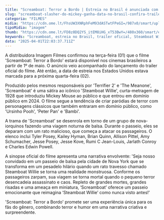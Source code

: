 ```yaml
---
title: "Screamboat: Terror a Bordo | Estreia no Brasil é anunciada com lançamento de trailer oficial"
slug: "screamboat-slasher-do-mickey-ganha-data-no-brasil-confira-trailer"
categoria: "FILMES"
midia: "https://cdn.ome.lt/FhsUW3XNRphFeM93dASTwtFPeGI=/987x0/smart/uploads/conteudo/fotos/Design_sem_nome_-_2025-04-01T182322.690.png"
tipoMidia: "imagem"
thumb: "https://cdn.ome.lt/FD8z8DQ2YS_itEM8iHG_xT53BwY=/480x360/smart/extras/conteudos/Design_sem_nome_-_2025-04-01T182322.690.png"
keywords: "Screamboat, estreia no Brasil, trailer oficial, Steamboat Willie, paródia de terror"
data: "2025-04-01T22:03:37.711Z"
---
```


A distribuidora Imagem Filmes confirmou na terça-feira (01) que o filme 'Screamboat: Terror a Bordo' estará disponível nos cinemas brasileiros a partir de 1º de maio. O anúncio veio acompanhado do lançamento do trailer oficial do filme. Até então, a data de estreia nos Estados Unidos estava marcada para a próxima quarta-feira (02).

Produzido pelos mesmos responsáveis por 'Terrifier 2' e 'The Meanone', 'Screamboat' é uma sátira ao icônico 'Steamboat Willie', curta-metragem de 1928 que introduziu Mickey Mouse ao público e que entrou em domínio público em 2024. O filme segue a tendência de criar paródias de terror com personagens clássicos que também entraram em domínio público, como 'Ursinho Pooh', 'Peter Pan' e 'Bambi'.

A trama de 'Screamboat' se desenrola em torno de um grupo de nova-iorquinos fazendo uma viagem noturna de balsa. Durante o passeio, eles se deparam com um rato malicioso, que começa a atacar os passageiros. O elenco inclui Tyler Posey, Kailey Hyman, Brian Quinn, Allison Pittel, Amy Schumacher, Jesse Posey, Jesse Kove, Rumi C Jean-Louis, Jarlath Conroy e Charles Edwin Powell.

A sinopse oficial do filme apresenta uma narrativa envolvente: 'Seja nosso convidado em um passeio de balsa pela cidade de Nova York que se transforma em um pesadelo hilário quando um rato travesso chamado Steamboat Willie se torna uma realidade monstruosa. Conforme os passageiros zarpam, sua viagem se torna mortal quando o pequeno terror desencadeia assassinato e caos. Repleto de grandes mortes, grandes risadas e uma ameaça em miniatura, ‘Screamboat’ oferece um passeio emocionante que reimagina ‘Steamboat Willie’ como nunca visto antes!'

'Screamboat: Terror a Bordo' promete ser uma experiência única para os fãs do gênero, combinando terror e humor em uma narrativa criativa e surpreendente.